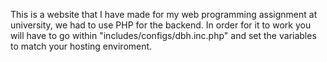 This is a website that I have made for my web programming assignment at university, we had to use PHP for the backend. In order for it to work you will have to go within "includes/configs/dbh.inc.php" and set the variables to match your hosting enviroment.
